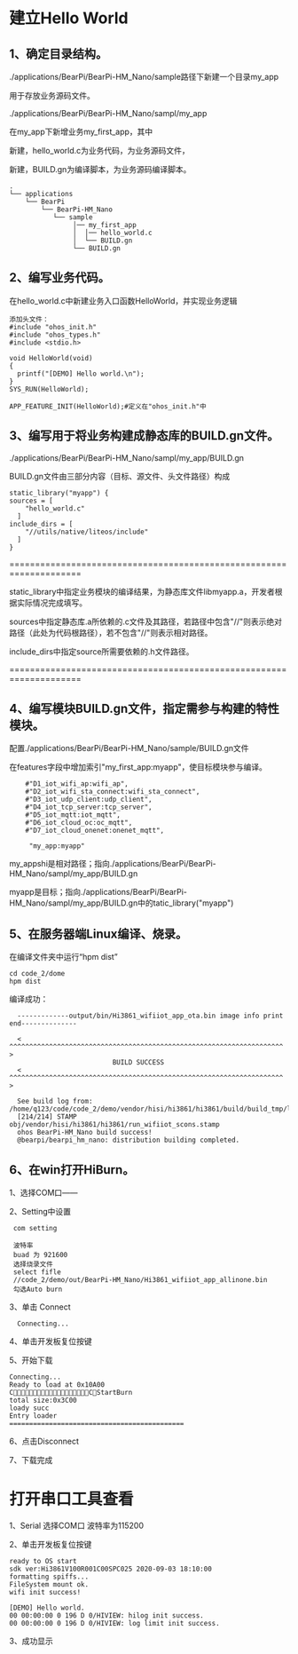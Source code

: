 建立Hello World
==========

1、确定目录结构。
------------------------

  ./applications/BearPi/BearPi-HM_Nano/sample路径下新建一个目录my_app
  
  用于存放业务源码文件。
  
  ./applications/BearPi/BearPi-HM_Nano/sampl/my_app
  
  在my_app下新增业务my_first_app，其中
  
  新建，hello_world.c为业务代码，为业务源码文件，
  
  新建，BUILD.gn为编译脚本，为业务源码编译脚本。
  
    .
    └── applications  
        └── BearPi 
            └── BearPi-HM_Nano
               └── sample
                    │── my_first_app
                    │  │── hello_world.c
                    │  └── BUILD.gn
                    └── BUILD.gn

2、编写业务代码。
------------------
在hello_world.c中新建业务入口函数HelloWorld，并实现业务逻辑         
     
    添加头文件：
    #include "ohos_init.h"
    #include "ohos_types.h"
    #include <stdio.h>
    
    void HelloWorld(void)
    {
      printf("[DEMO] Hello world.\n");
    }
    SYS_RUN(HelloWorld);
    
    APP_FEATURE_INIT(HelloWorld);#定义在"ohos_init.h"中
               
3、编写用于将业务构建成静态库的BUILD.gn文件。
------------------

./applications/BearPi/BearPi-HM_Nano/sampl/my_app/BUILD.gn

BUILD.gn文件由三部分内容（目标、源文件、头文件路径）构成
    
    static_library("myapp") {
    sources = [
        "hello_world.c"
      ]
    include_dirs = [
        "//utils/native/liteos/include"
      ]
    }
    
====================================================================

 static_library中指定业务模块的编译结果，为静态库文件libmyapp.a，开发者根据实际情况完成填写。
 
 sources中指定静态库.a所依赖的.c文件及其路径，若路径中包含"//"则表示绝对路径（此处为代码根路径），若不包含"//"则表示相对路径。
 
include_dirs中指定source所需要依赖的.h文件路径。

====================================================================

4、编写模块BUILD.gn文件，指定需参与构建的特性模块。
------------------
配置./applications/BearPi/BearPi-HM_Nano/sample/BUILD.gn文件

在features字段中增加索引"my_first_app:myapp"，使目标模块参与编译。


        #"D1_iot_wifi_ap:wifi_ap",
        #"D2_iot_wifi_sta_connect:wifi_sta_connect",        
        #"D3_iot_udp_client:udp_client",
        #"D4_iot_tcp_server:tcp_server",
        #"D5_iot_mqtt:iot_mqtt",        
        #"D6_iot_cloud_oc:oc_mqtt",
        #"D7_iot_cloud_onenet:onenet_mqtt",

         "my_app:myapp"
         
   my_appshi是相对路径；指向./applications/BearPi/BearPi-HM_Nano/sampl/my_app/BUILD.gn
   
   myapp是目标；指向./applications/BearPi/BearPi-HM_Nano/sampl/my_app/BUILD.gn中的tatic_library("myapp") 
       
5、在服务器端Linux编译、烧录。
------------------
  
在编译文件夹中运行“hpm dist”

    cd code_2/dome
    hpm dist

编译成功：

      -------------output/bin/Hi3861_wifiiot_app_ota.bin image info print end--------------

      < ^^^^^^^^^^^^^^^^^^^^^^^^^^^^^^^^^^^^^^^^^^^^^^^^^^^^^^^^^^^^^^^^^^^^^ >
                              BUILD SUCCESS                              
      < ^^^^^^^^^^^^^^^^^^^^^^^^^^^^^^^^^^^^^^^^^^^^^^^^^^^^^^^^^^^^^^^^^^^^^ >

      See build log from: /home/q123/code/code_2/demo/vendor/hisi/hi3861/hi3861/build/build_tmp/logs/build_kernel.log
      [214/214] STAMP obj/vendor/hisi/hi3861/hi3861/run_wifiiot_scons.stamp
      ohos BearPi-HM_Nano build success!
      @bearpi/bearpi_hm_nano: distribution building completed.


6、在win打开HiBurn。
------------------

1、选择COM口——

2、Setting中设置

     com setting
     
     波特率
     buad 为 921600
     选择烧录文件
     select fifle
     //code_2/demo/out/BearPi-HM_Nano/Hi3861_wifiiot_app_allinone.bin
     勾选Auto burn
  
3、单击 Connect

      Connecting...

4、单击开发板复位按键

5、开始下载
    
    Connecting...
    Ready to load at 0x10A00
    CCStartBurn
    total size:0x3C00
    loady succ
    Entry loader
    ============================================

6、点击Disconnect

7、下载完成


打开串口工具查看
==========

1、Serial
  选择COM口
  波特率为115200
  
2、单击开发板复位按键
      
    ready to OS start
    sdk ver:Hi3861V100R001C00SPC025 2020-09-03 18:10:00
    formatting spiffs...
    FileSystem mount ok.
    wifi init success!

    [DEMO] Hello world.
    00 00:00:00 0 196 D 0/HIVIEW: hilog init success.
    00 00:00:00 0 196 D 0/HIVIEW: log limit init success.

 3、成功显示












